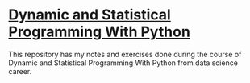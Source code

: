 # [Dynamic and Statistical Programming With Python](https://platzi.com/clases/programacion-estocastica/)

This repository has my notes and exercises done during the course of Dynamic and Statistical Programming With Python from data science career.

